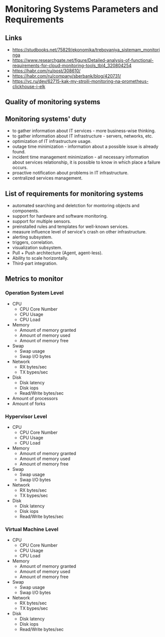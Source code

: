 # Monitoring Systems Parameters and Requirements

## Links

- https://studbooks.net/75829/ekonomika/trebovaniya_sistemam_monitoringa
- https://www.researchgate.net/figure/Detailed-analysis-of-functional-requirements-for-cloud-monitoring-tools_tbl4_320804254
- https://habr.com/ru/post/308610/
- https://habr.com/ru/company/sberbank/blog/420731/
- https://vc.ru/dev/62715-kak-my-stroili-monitoring-na-prometheus-clickhouse-i-elk

## Quality of monitoring systems


## Monitoring systems' duty

- to gather information about IT services - more business-wise thinking.
- to gather information about IT infrastructure - servers, networks, etc.
- optimization of IT infrastructure usage.
- outage time minimization - information about a possible issue is already found.
- incident time management minimization - all necessary information about services relationship, it is possible to know in which place a failure occurs.
- proactive notification about problems in IT infrastructure.
- centralized services management.

## List of requirements for monitoring systems

- automated searching and deletction for montoring objects and components.
- support for hardware and software monitoring.
- support for multiple sensors.
- preinstalled rules and templates for well-known services.
- measure influence level of service's crash on other infrastructure.
- alerting subsystem.
- triggers, correlation.
- visualization subsystem.
- Pull + Push architecture (Agent, agent-less).
- Ability to scale horizontally.
- Third-part integration.


## Metrics to monitor

### Operation System Level

- CPU
  - CPU Core Number
  - CPU Usage
  - CPU Load
- Memory 
  - Amount of memory granted
  - Amount of memory used
  - Amount of memory free
- Swap
  - Swap usage
  - Swap I/O bytes
- Network
  - RX bytes/sec
  - TX bypes/sec
- Disk
  - Disk latency
  - Disk iops
  - Read/Write bytes/sec
- Amount of processors
- Amount of forks

### Hypervisor Level

- CPU
  - CPU Core Number
  - CPU Usage
  - CPU Load
- Memory 
  - Amount of memory granted
  - Amount of memory used
  - Amount of memory free
- Swap
  - Swap usage
  - Swap I/O bytes
- Network
  - RX bytes/sec
  - TX bypes/sec
- Disk
  - Disk latency
  - Disk iops
  - Read/Write bytes/sec



### Virtual Machine Level

- CPU
  - CPU Core Number
  - CPU Usage
  - CPU Load
- Memory 
  - Amount of memory granted
  - Amount of memory used
  - Amount of memory free
- Swap
  - Swap usage
  - Swap I/O bytes
- Network
  - RX bytes/sec
  - TX bypes/sec
- Disk
  - Disk latency
  - Disk iops
  - Read/Write bytes/sec
